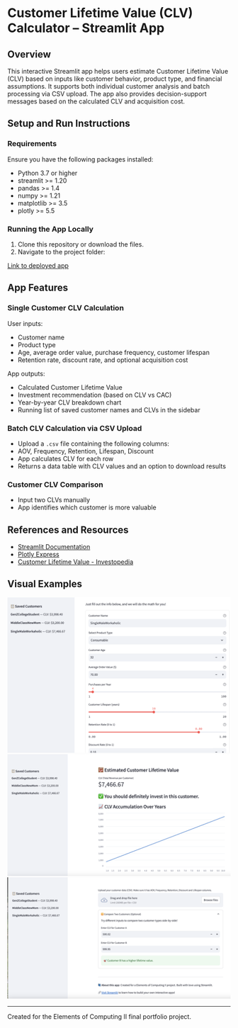 # Customer Lifetime Value (CLV) Calculator – Streamlit App

## Overview

This interactive Streamlit app helps users estimate Customer Lifetime Value (CLV) based on inputs like customer behavior, product type, and financial assumptions. It supports both individual customer analysis and batch processing via CSV upload. The app also provides decision-support messages based on the calculated CLV and acquisition cost.

## Setup and Run Instructions

### Requirements

Ensure you have the following packages installed:

- Python 3.7 or higher
- streamlit >= 1.20
- pandas >= 1.4
- numpy >= 1.21
- matplotlib >= 3.5
- plotly >= 5.5

### Running the App Locally

1. Clone this repository or download the files.
2. Navigate to the project folder:

[Link to deployed app](https://finalappeoc.streamlit.app/)



## App Features

### Single Customer CLV Calculation

User inputs:
- Customer name
- Product type
- Age, average order value, purchase frequency, customer lifespan
- Retention rate, discount rate, and optional acquisition cost
  
App outputs:
- Calculated Customer Lifetime Value
- Investment recommendation (based on CLV vs CAC)
- Year-by-year CLV breakdown chart
- Running list of saved customer names and CLVs in the sidebar

### Batch CLV Calculation via CSV Upload

- Upload a `.csv` file containing the following columns:
- AOV, Frequency, Retention, Lifespan, Discount
- App calculates CLV for each row
- Returns a data table with CLV values and an option to download results

### Customer CLV Comparison

- Input two CLVs manually
- App identifies which customer is more valuable

## References and Resources

- [Streamlit Documentation](https://docs.streamlit.io/)
- [Plotly Express](https://plotly.com/python/plotly-express/)
- [Customer Lifetime Value - Investopedia](https://www.investopedia.com/terms/c/customer_lifetime_value.asp)

## Visual Examples

![Main App Interface](CLVPic1.png) 
![CLV Chart Output](CLVPic2.png)
![CLV Comparison](CLVPic3.png)

---

Created for the Elements of Computing II final portfolio project.
